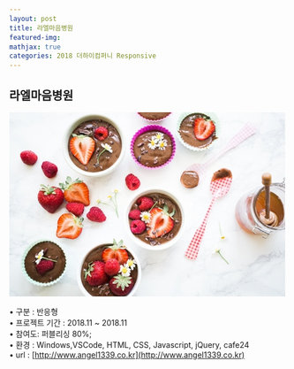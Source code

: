 ```yaml
---
layout: post
title: 라엘마음병원
featured-img:
mathjax: true
categories: 2018 더하이컴퍼니 Responsive
---
```


## 라엘마음병원

![00pudding](/images/00pudding.jpg)  

• 구분 : 반응형  
• 프로젝트 기간 : 2018.11 ~ 2018.11  
• 참여도: 퍼블리싱 80%;  
• 환경 : Windows,VSCode, HTML, CSS, Javascript, jQuery, cafe24  
• url : [http://www.angel1339.co.kr](http://www.angel1339.co.kr)  

